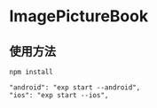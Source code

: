 # ImagePictureBook

##  使用方法
    npm install
  
    "android": "exp start --android",
    "ios": "exp start --ios",
